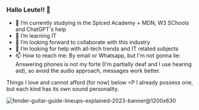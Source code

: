 ### Hallo Leute!! 👋

- 🔭 I’m currently studying in the Spiced Academy + MDN, W3 SChools and ChatGPT's help
- 🌱 I’m learning IT
- 👯 I’m looking forward to collaborate with this industry
- 🤔 I’m looking for help with all-tech trends and IT related subjects
- 📫 How to reach me: By email or Whatsapp, but I'm not gonna lie: Answering phones is not my forte (I'm partially deaf and I use hearing aid), so avoid the audio approach, messages work better.

Things I love and cannot afford (for now) below =P I already possess one, but each kind has its own sound personality.


![fender-guitar-guide-lineups-explained-2023-banner@1200x630](https://github.com/user-attachments/assets/ce6ab058-9c64-41f2-8bbf-cf0ac53178e5)


<!--
**NandoBaroni/NandoBaroni** is a ✨ _special_ ✨ repository because its `README.md` (this file) appears on your GitHub profile.
